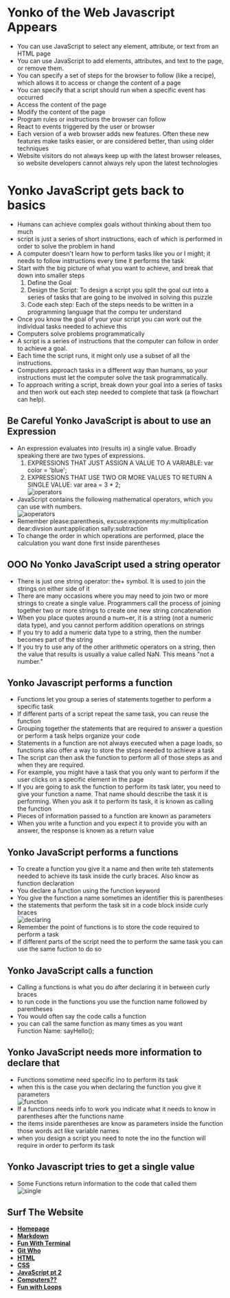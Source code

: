 # **Yonko of the Web Javascript Appears**
+  You can use JavaScript to select any element, attribute, or text from an HTML page
+  You can use JavaScript to add elements, attributes, and text to the page, or remove them.
+ You can specify a set of steps for the browser to follow (like a recipe), which allows it to access or change the content of a page
+  You can specify that a script should run when a specific event has occurred
+  Access the content of the page
+  Modify the content of the page
+  Program rules or instructions the browser can follow 
+  React to events triggered by the user or browser
+  Each version of a web browser adds new features. Often these new features make tasks easier, or are considered better, than using older techniques
+ Website visitors do not always keep up with the latest browser releases, so website developers cannot always rely upon the latest technologies

# **Yonko JavaScript gets back to basics**
+ Humans can achieve complex goals without thinking about them too much
+ script is just a series of short instructions, each of which is performed in order
to solve the problem in hand
+  A computer doesn't learn how to perform tasks like you or I might; it needs to follow instructions every time it performs the task
+  Start with the big picture of what you want to achieve, and break that down into smaller steps
   1. Define the Goal 
   2. Design the Script: To design a script you split the goal out into a series of tasks that are going to be involved in solving this puzzle
   3. Code each step: Each of the steps needs to be written in a programming language that the compu ter understand 
+ Once you know the goal of your your script you can work out the individual tasks needed to achieve this
+ Computers solve problems programmatically
+  A script is a series of instructions that the computer can follow in order to achieve a goal.
+ Each time the script runs, it might only use a subset of all the instructions.
+ Computers approach tasks in a different way than humans, so your instructions must let the computer solve the task programmatically.
+ To approach writing a script, break down your goal into a series of tasks and then work out each step needed to complete that task (a flowchart can help).

## **Be Careful Yonko JavaScript is about to use an Expression**
+ An expression evaluates into (results in) a single value. Broadly speaking there are two types of expressions.  
  1. EXPRESSIONS THAT JUST ASSIGN A VALUE TO A VARIABLE: var color = 'blue';
  2. EXPRESSIONS THAT USE TWO OR MORE VALUES TO RETURN A SINGLE VALUE: var area = 3 * 2;  
![operators](./Images/types-of-operators.png)  
+ JavaScript contains the following mathematical operators, which you can use with numbers.  
![aoperators](./Images/arithmetic-operators.png)
+ Remember please:parenthesis, excuse:exponents my:multiplication dear:divsion aunt:application sally:subtraction  
+ To change the order in which operations are performed, place the calculation you want done first inside parentheses

## **OOO No Yonko JavaScript used a string operator**
+ There is just one string operator: the+ symbol. It is used to join the strings on either side of it
+ There are many occasions where you may need to join two or more strings to create a single value. Programmers call the process of joining together two or more strings to create one new string concatenation
+ When you place quotes around a num~er, it is a string (not a numeric data type\), and you cannot perform addition operations on strings
+ If you try to add a numeric data type to a string, then the number becomes part of the string
+ If you try to use any of the other arithmetic operators on a string, then the value that results is usually a value called NaN. This means "not a number."

## **Yonko Javascript performs a function**
+ Functions let you group a series of statements together to perform a specific task
+ If different parts of a script repeat the same task, you can reuse the function 
+ Grouping together the statements that are required to answer a question or perform a task helps organize your code
+ Statements in a function are not always executed when a page loads, so functions also offer a way to store the steps needed to achieve a task
+ The script can then ask the function to perform all of those steps as and when they are required.
+ For example, you might have a task that you only want to perform if the user clicks on a specific element in the page
+ If you are going to ask the function to perform its task later, you need to give your function a name. That name should describe the task it is performing. When you ask it to perform its task, it is known as calling the function
+ Pieces of information passed to a function are known as parameters
+ When you write a function and you expect it to provide you with an answer, the response is known as a return value

## **Yonko JavaScript performs a functions**
+ To create a function you give it a name and then write teh statements needed to achieve its task inside the curly braces. Also know as function declaration
+ You declare a function using the function keyword
+ You give the function a name sometimes an identifier this is parentheses
+ the statements that perform the task sit in a code block inside curly braces  
![declaring](Images/declaring-functions.png)  
+ Remember the point of functions is to store the code required to perform a task
+ If different parts of the script need the to perform the same task you can use the same fuction to do so 

## **Yonko JavaScript calls a function**
+ Calling a functions is what you do after declaring it in between curly braces 
+ to run code in the functions you use the function name followed by parentheses
+ You would often say the code calls a function
+ you can call the same function as many times as you want  
Function Name: sayHello(\);

## **Yonko JavaScript needs more information to declare that**
+ Functions sometime need specific ino to perform its task
+ when this is the case you when declaring the function you give it parameters  
![function](Images/declaring-functions.png)
+ If a functions needs info to work you indicate what it needs to know in parentheses after the functions name
+ the items inside parentheses are know as parameters inside the function those words act like variable names
+ when you design a script you need to note the ino the function will require in order to perform its task 

## **Yonko Javascript tries to get a single value**
+ Some Functions return information to the code that called them  
![single](./Images/single-value.png)

## **Surf The Website**
- [**Homepage**](../102homepage.md)
- [**Markdown**](../Markdown.md)  
- [**Fun With Terminal**](../Terminal.md)
- [**Git Who**](../Git.md)
- [**HTML**](../HTML.md)
- [**CSS**](../css.md)
- [**JavaScript pt 2**](../yonkojavascript.md)
- [**Computers??**](../howcomputerwork.md)
- [**Fun with Loops**](../yonkojavascript3.md)
<!-- DrP E-Sign Up, Up, Down, Down, Left, Right, Left, Right, B, A, Start -->
